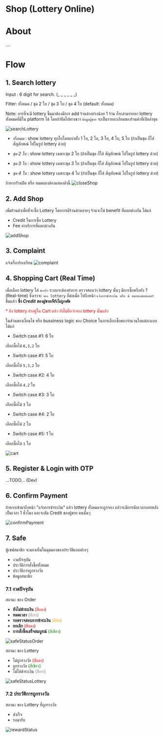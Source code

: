# Shop (Lottery Online)

# About

....

# Flow

## 1. Search lottery

Input : 6 digit for search. (\_ \_ \_ \_ \_ \_)

Filter: ทั้งหมด / ชุด 2 ใบ / ชุด 3 ใบ / ชุด 4 ใบ (default: ทั้งหมด)

Note: การที่จะมี lottery ขึ้นมาต้องมีการ add ร้านค้าอย่างน้อย 1 ร้าน ก็จะสามารถหา lottery ทั้งหมดที่มีใน platform ได้ โดยถ้าปัดไปทางขวา `ข้อมูลผู้ขาย` จะเป็นรายละเอียดของร้านค้าที่เปิดล่าสุด

![searchLottery](./images/searchLottery.png)

- _ทั้งหมด_ : show lottery ทุกใบโดยแบ่งทั้ง 1 ใบ, 2 ใบ, 3 ใบ, 4 ใบ, 5 ใบ (ถ้าเป็นชุด ก็ใส่ สัญลักษณ์ ไปในรูป lottery ด้วย)

- _ชุด 2 ใบ_ : show lottery เฉพาะชุด 2 ใบ (ถ้าเป็นชุด ก็ใส่ สัญลักษณ์ ไปในรูป lottery ด้วย)

- _ชุด 3 ใบ_ : show lottery เฉพาะชุด 3 ใบ (ถ้าเป็นชุด ก็ใส่ สัญลักษณ์ ไปในรูป lottery ด้วย)

- _ชุด 4 ใบ_ : show lottery เฉพาะชุด 4 ใบ (ถ้าเป็นชุด ก็ใส่ สัญลักษณ์ ไปในรูป lottery ด้วย)

ถ้าหากรัานปิด หรือ หมดแผงต้องแสดงดังนี้
![closeShop](./images/closeShop.png)

## 2. Add Shop

เพิ่มร้านค้าเพื่อที่จะซื้อ Lottery โดยการมีร้านค้าหลายๆ ร้านจะได้ benefit ที่แตกต่างกัน ได้แก่

- Credit ในการซื้อ Lottery
- Fee ค่าบริการที่แตกต่างกัน

![addShop](./images/addShop.png)

## 3. Complaint

แจ้งเรื่องร้องเรียน
![complaint](./images/complaint.png)

## 4. Shopping Cart (Real Time)

เมื่อเลือก lottery ใส่ `ตะกร้า` ระบบจะต้องทำการ ตรวจสอบว่า lottery นั้นๆ มีการซื้อหรือยัง ? (Real-time) ซึ่งเราจะ `จอง lottery` ก็ต่อเมื่อ ไปถึงหน้า `แจ้งการชำระเงิน หรือ มี หมายเลขออเดอร์` ขึ้นแล้ว **ซึ่ง _Credit ของผู้ขายก็ยังไม่ถูกตัด_**

<span style="color:red">\* ถึง lottery ถ้าอยู่ใน Cart แล้ว ยังไม่ถือว่าจอง lottery นั้นแล้ว</span>

ในส่วนของเงื่อนไข หรือ bussiness logic ของ Choice ในการเลือกซื้อของจำนวนใบแต่ละแบบ ได้แก่

- Switch case #1: 6 ใบ

เลือกซื้อได้ `6,3,2` ใบ

- Switch case #1: 5 ใบ

เลือกซื้อได้ `5,3,2` ใบ

- Switch case #2: 4 ใบ

เลือกซื้อได้ `4,2` ใบ

- Switch case #3: 3 ใบ

เลือกซื้อได้ `3` ใบ

- Switch case #4: 2 ใบ

เลือกซื้อได้ `2` ใบ

- Switch case #5: 1 ใบ

เลือกซื้อได้ `1` ใบ

![cart](./images/cart.png)

## 5. Register & Login with OTP

...TODO... (Dev)

## 6. Confirm Payment

ถ้าหากเข้ามาถึงหน้า "แจ้งการชำระเงิน" แล้ว lottery ทั้งหมดจะถูกจอง แล้วจะมีการนับเวลาถอยหลังเป็นเวลา 1 ชั่วโมง และจะตัด Credit ของผู้ขาย คนนั้นๆ

![confirmPayment](./images/confirmPayment.png)

## 7. Safe

ตู้เซฟสมาชิก จะมองเห็นในมุมมองของประวัติแบบต่างๆ

- งวดปัจจุบัน
- ประวัติการสั่งซื้อทั้งหมด
- ประวัติการถูกรางวัล
- ข้อมูลสมาชิก

### 7.1 งวดปัจจุบัน

สถานะ ของ Order

- **ยังไม่ชำระเงิน** <span style="color:red">(สีแดง)</span>
- **หมดเวลา** <span style="color:gray">(สีเทา)</span>
- **รอตรวจสอบการชำระเงิน** <span style="color:orange">(สีส้ม)</span>
- **ยกเลิก** <span style="color:red">(สีแดง)</span>
- **การสั่งซื้อเสร็จสมบูรณ์** <span style="color:green">(สีเขียว)</span>

![safeStatusOrder](./images/safeStatusOrder.png)

สถานะ ของ Lottery

- ไม่ถูกรางวัล <span style="color:red">(สีแดง)</span>
- ถูกรางวัล <span style="color:green">(สีเขียว)</span>
- ไม่ได้ชำระเงิน <span style="color:gray">(สีเทา)</span>

![safeStatusLottery](./images/safeStatusLottery.png)

### 7.2 ประวัติการถูกรางวัล

สถานะ ของ Lottery ที่ถูกรางวัล

- สำเร็จ
- รอมารับ

![rewardStatus](./images/rewardStatus.png)

